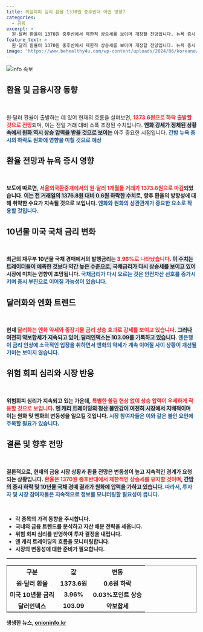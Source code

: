 ```yaml
---
title: 위험회피 심리 환율 1370원 중후반대 어떤 영향?
categories:
  - 금융
excerpt: >
  원·달러 환율이 1370원 중후반에서 제한적 상승세를 보이며 개장할 전망입니다. 뉴욕 증시 하락과 엔화 약세로 위험회피 심리가 지속되고, 이는 원화에 압력으로 작용할 것으로 예상됩니다.
feature_text: >
  원·달러 환율이 1370원 중후반에서 제한적 상승세를 보이며 개장할 전망입니다. 뉴욕 증시 하락과 엔화 약세로 위험회피 심리가 지속되고, 이는 원화에 압력으로 작용할 것으로 예상됩니다.
image: 'https://www.behealthy4u.com/wp-content/uploads/2024/06/koreanews.jpg'
---
```


<p><img src="https://www.behealthy4u.com/wp-content/uploads/2024/06/koreanews.jpg" alt="info 속보" /></p>

<h2 data-ke-size="size26">환율 및 금융시장 동향</h2>

<p data-ke-size="size16">&nbsp;</p>  

<p>원·달러 환율이 출발하는 데 있어 현재의 흐름을 살펴보면, <b><span style="color: #ee2323;">1373.6원으로 하락 출발할 것으로 전망</span></b>되며, 이는 전일 거래 대비 소폭 조정된 수치입니다. <b><span style="background-color: #21538527;">엔화 강세가 정체된 상황 속에서 원화 역시 상승 압력을 받을 것으로 보이는</span></b> 아주 중요한 시점입니다. <b><span style="color: #1a5490;">간밤 뉴욕 증시의 하락도 원화에 영향을 미칠 것으로 예상</span></b되며, 위험회피 심리가 지속될 것입니다. </p>

<h2 data-ke-size="size26">환율 전망과 뉴욕 증시 영향</h2>

<p data-ke-size="size16">&nbsp;</p>  

<p>보도에 따르면, <b><span style="color: #ee2323;">서울외국환중개에서의 원·달러 1개월물 거래가 1373.6원으로 마감</span></b>되었습니다. <b><span style="background-color: #21538527;">이는 전 거래일의 1376.8원 대비 0.6원 하락한 수치</span></b>로, 향후 환율의 방향성에 대해 취약한 수요가 지속될 것으로 보입니다. <b><span style="color: #1a5490;">엔화와 원화의 상관관계가 중요한 요소로 작용할 것입니다</span></b>.</p>

<h2 data-ke-size="size26">10년물 미국 국채 금리 변화</h2>

<p data-ke-size="size16">&nbsp;</p>  

<p>최근의 재무부 10년물 국채 경매에서의 발행금리는 <b><span style="color: #ee2323;">3.96%로 나타났습니다</span></b>. <b><span style="background-color: #21538527;">이 수치는 트레이더들이 예측한 것보다 약간 높은 수준으로, 국채금리가 다시 상승세를 보이고 있어</span></b> 시장에 미치는 영향이 조망됩니다. <b><span style="color: #1a5490;">국채금리가 다시 오르는 것은 안전자산 선호를 증가시키며 증시 부진으로 이어질 가능성이 있습니다</span></b>.</p>

<h2 data-ke-size="size26">달러화와 엔화 트렌드</h2>

<p data-ke-size="size16">&nbsp;</p>  

<p>현재 <b><span style="color: #ee2323;">달러화는 엔화 약세와 중장기물 금리 상승 효과로 강세를 보이고 있습니다</span></b>. <b><span style="background-color: #21538527;">그러나 여전히 약보합세가 지속되고 있어, 달러인덱스는 103.09를 기록하고 있습니다</span></b>. <b><span style="color: #1a5490;">엔은행이 금리 인상에 소극적인 입장을 취하면서 엔화의 약세가 계속 이어질 사이 상황이 개선될 기미는 보이지 않습니다</span></b>.</p>

<h2 data-ke-size="size26">위험 회피 심리와 시장 반응</h2>

<p data-ke-size="size16">&nbsp;</p>  

<p>위험회피 심리가 지속되고 있는 가운데, <b><span style="color: #ee2323;">특별한 쏠림 현상 없이 상승 압력이 우세하게 작용할 것으로 보입니다</span></b>. <b><span style="background-color: #21538527;">엔 캐리 트레이딩의 청산 불안감이 여전히 시장에서 지배적이며</span></b> 이는 원화 및 엔화의 변동성을 일으킬 것입니다. <b><span style="color: #1a5490;">시장 참여자들은 이와 같은 불안 요인에 주목할 필요가 있습니다</span></b>.</p>

<h2 data-ke-size="size26">결론 및 향후 전망</h2>

<p data-ke-size="size16">&nbsp;</p>  

<p>결론적으로, 현재의 금융 시장 상황과 환율 전망은 변동성이 높고 지속적인 경계가 요청되는 상황입니다. <b><span style="color: #ee2323;">환율은 1370원 중후반대에서 제한적인 상승세를 유지할 것이며</span></b>, <b><span style="background-color: #21538527;">간밤의 증시 하락 및 10년물 국채 경매 결과가 원화에 압력을 가하고 있습니다</span></b>. <b><span style="color: #1a5490;">따라서, 투자자 및 시장 참여자들은 지속적으로 정보를 모니터링할 필요성이 큽니다</span></b>.</p>

<p data-ke-size="size16">&nbsp;</p>  

<ul>
<li>각 종목의 가격 동향을 주시합니다.</li>
<li>국내외 금융 트렌드를 분석하고 자산 배분 전략을 세웁니다.</li>
<li>위험 회피 심리를 반영하여 투자 결정을 내립니다.</li>
<li>엔 캐리 트레이딩의 흐름을 모니터링합니다.</li>
<li>시장의 변동성에 대한 준비가 필요합니다.</li>
</ul>

<hr style="border: 1px solid #999;"/>

<table style="width: 100%; border-collapse: collapse; border: 1px solid #999;">
<tr>
<th style="text-align: center;"><b>구분</b></th>
<th style="text-align: center;"><b>값</b></th>
<th style="text-align: center;"><b>변동</b></th>
</tr>
<tr>
<td style="text-align: center; height: 17px;"><b>원·달러 환율</b></td>
<td style="text-align: center; height: 17px;"><b>1373.6원</b></td>
<td style="text-align: center; height: 17px;"><b>0.6원 하락</b></td>
</tr>
<tr>
<td style="text-align: center; height: 17px;"><b>미국 10년물 금리</b></td>
<td style="text-align: center; height: 17px;"><b>3.96%</b></td>
<td style="text-align: center; height: 17px;"><b>0.03%포인트 상승</b></td>
</tr>
<tr>
<td style="text-align: center; height: 17px;"><b>달러인덱스</b></td>
<td style="text-align: center; height: 17px;"><b>103.09</b></td>
<td style="text-align: center; height: 17px;"><b>약보합세</b></td>
</tr>
</table>
생생한 뉴스, <a href="https://onioninfo.kr" rel="dofollow">onioninfo.kr</a>


